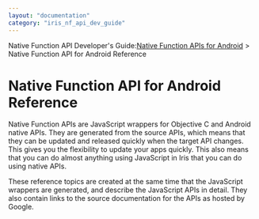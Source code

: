 ```yaml
---
layout: "documentation"
category: "iris_nf_api_dev_guide"
---
```

                           

Native Function API Developer's Guide:[Native Function APIs for Android](native_function_apis_for_android.html) > Native Function API for Android Reference

Native Function API for Android Reference
=========================================

Native Function APIs are JavaScript wrappers for Objective C and Android native APIs. They are generated from the source APIs, which means that they can be updated and released quickly when the target API changes. This gives you the flexibility to update your apps quickly. This also means that you can do almost anything using JavaScript in Iris that you can do using native APIs.

These reference topics are created at the same time that the JavaScript wrappers are generated, and describe the JavaScript APIs in detail. They also contain links to the source documentation for the APIs as hosted by Google.
